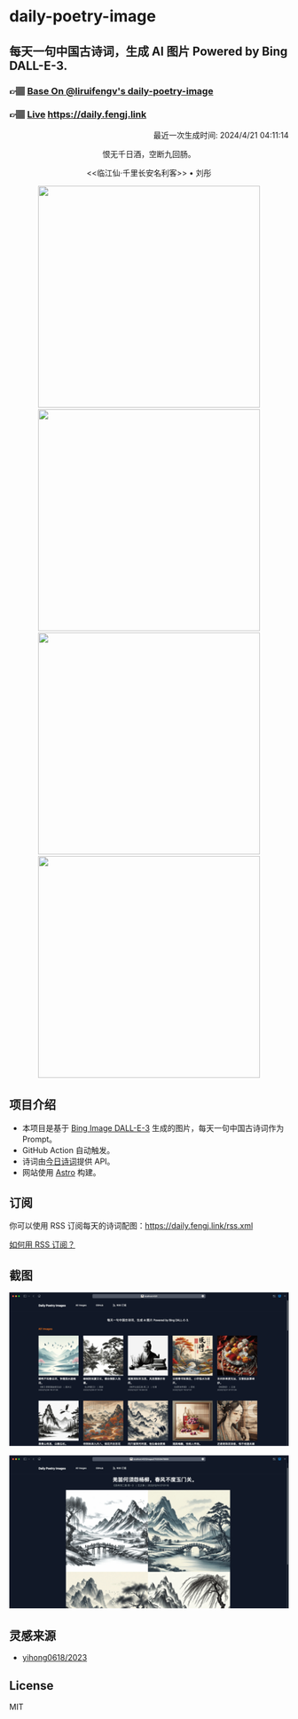 
# daily-poetry-image

## 每天一句中国古诗词，生成 AI 图片 Powered by Bing DALL-E-3.

### 👉🏽 [Base On @liruifengv's daily-poetry-image](https://github.com/liruifengv/daily-poetry-image)

### 👉🏽 [Live](https://daily.fengj.link) https://daily.fengj.link

<p align="right">
  最近一次生成时间: 2024/4/21 04:11:14
</p>
<p align="center">
恨无千日酒，空断九回肠。
</p>
<p align="center">
<<临江仙·千里长安名利客>> • 刘彤
</p>
<p align="center">
<img src="https://tse3.mm.bing.net/th/id/OIG3.7M8.NXCQW7BQJvDV2YPh" height="400" width="400" />
<img src="https://tse3.mm.bing.net/th/id/OIG3.WdxxhsTavnwX9C6_FTFW" height="400" width="400" />
<img src="https://tse2.mm.bing.net/th/id/OIG3.apz2_S80u9TiF0rauFfq" height="400" width="400" />
<img src="https://tse4.mm.bing.net/th/id/OIG3.Wc4_RSJhkivzuhhReFmZ" height="400" width="400" />
</p>

## 项目介绍

-   本项目是基于 [Bing Image DALL-E-3](https://www.bing.com/images/create) 生成的图片，每天一句中国古诗词作为 Prompt。
-   GitHub Action 自动触发。
-   诗词由[今日诗词](https://www.jinrishici.com/)提供 API。
-   网站使用 [Astro](https://astro.build) 构建。

## 订阅

你可以使用 RSS 订阅每天的诗词配图：https://daily.fengj.link/rss.xml

[如何用 RSS 订阅？](https://zhuanlan.zhihu.com/p/55026716)

## 截图

![图片列表](./screenshots/Snipaste_2023-12-28_21-00-26.png)

![图片详情](./screenshots/Snipaste_2023-12-28_21-00-53.png)

## 灵感来源

-   [yihong0618/2023](https://github.com/yihong0618/2023)

## License

MIT
